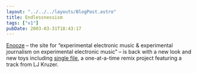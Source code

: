 ```yaml
---
layout: "../../../layouts/BlogPost.astro"
title: Endlessnessism
tags: ["v1"]
pubDate: 2003-03-31T18:43:17
---
```


[Enooze][1] &#8211; the site for &#8220;experimental electronic music & experimental journalism on experimental electronic music&#8221; &#8211; is back with a new look and new toys including [single file][2], a one-at-a-time remix project featuring a track from LJ Kruzer.

[1]: http://www.enooze.com/
[2]: http://remix.enooze.com/ "remix.enooze.com: single file"
